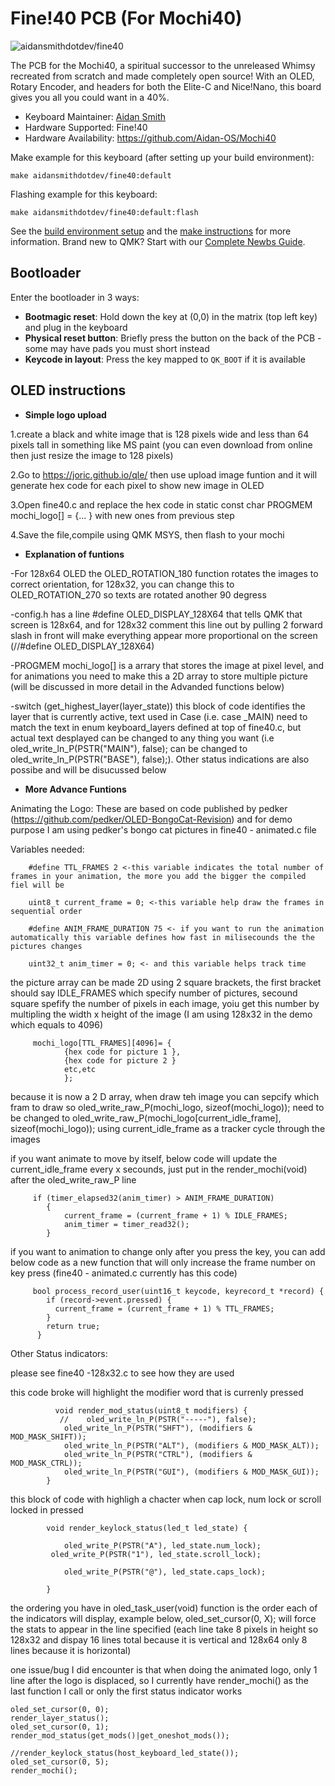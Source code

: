 # Fine!40 PCB (For Mochi40)

![aidansmithdotdev/fine40](https://i.imgur.com/2JMorvxh.png)

The PCB for the Mochi40, a spiritual successor to the unreleased Whimsy recreated from scratch and made completely open source! With an OLED, Rotary Encoder, and headers for both the Elite-C and Nice!Nano, this board gives you all you could want in a 40%.

* Keyboard Maintainer: [Aidan Smith](https://github.com/Aidan-OS)
* Hardware Supported: Fine!40
* Hardware Availability: https://github.com/Aidan-OS/Mochi40

Make example for this keyboard (after setting up your build environment):

    make aidansmithdotdev/fine40:default

Flashing example for this keyboard:

    make aidansmithdotdev/fine40:default:flash

See the [build environment setup](https://docs.qmk.fm/#/getting_started_build_tools) and the [make instructions](https://docs.qmk.fm/#/getting_started_make_guide) for more information. Brand new to QMK? Start with our [Complete Newbs Guide](https://docs.qmk.fm/#/newbs).

## Bootloader

Enter the bootloader in 3 ways:

* **Bootmagic reset**: Hold down the key at (0,0) in the matrix (top left key) and plug in the keyboard
* **Physical reset button**: Briefly press the button on the back of the PCB - some may have pads you must short instead
* **Keycode in layout**: Press the key mapped to `QK_BOOT` if it is available


## OLED instructions

* **Simple logo upload**

1.create a black and white image that is 128 pixels wide and less than 64 pixels tall in something like MS paint (you can even download from online then just resize the image to 128 pixels) 

2.Go to https://joric.github.io/qle/ then use upload image funtion and it will generate hex code for each pixel to show new image in OLED

3.Open fine40.c and replace the hex code in static const char PROGMEM mochi_logo[] = {... } with new ones from previous step

4.Save the file,compile using QMK MSYS, then flash to your mochi

* **Explanation of funtions**

-For 128x64 OLED the OLED_ROTATION_180 function rotates the images to correct orientation, for 128x32, you can change this to OLED_ROTATION_270 so texts are rotated another 90 degress

-config.h has a line #define OLED_DISPLAY_128X64 that tells QMK that screen is 128x64, and for 128x32 comment this line out by pulling 2 forward slash in front will make everything appear more proportional on the screen (//#define OLED_DISPLAY_128X64)

-PROGMEM mochi_logo[] is a arrary that stores the image at pixel level, and for animations you need to make this a 2D array to store multiple picture (will be discussed in more detail in the Advanded functions below)

-switch (get_highest_layer(layer_state))   this block of code identifies the layer that is currently active, text used in Case (i.e. case _MAIN) need to match the text in  enum keyboard_layers defined at top of fine40.c, but actual text desplayed can be changed to any thing you want (i.e  oled_write_ln_P(PSTR("MAIN"), false); can be changed to  oled_write_ln_P(PSTR("BASE"), false);). Other status indications are also possibe and will be disucussed below

* **More Advance Funtions**

Animating the Logo:
These are based on code published by pedker (https://github.com/pedker/OLED-BongoCat-Revision) and for demo purpose I am using pedker's bongo cat pictures in fine40 - animated.c file 

Variables needed: 

        #define TTL_FRAMES 2 <-this variable indicates the total number of frames in your animation, the more you add the bigger the compiled fiel will be
        
        uint8_t current_frame = 0; <-this variable help draw the frames in sequential order

        #define ANIM_FRAME_DURATION 75 <- if you want to run the animation automatically this variable defines how fast in milisecounds the the pictures changes 
        
        uint32_t anim_timer = 0; <- and this variable helps track time

the picture array can be made 2D using 2 square brackets, the first bracket should say IDLE_FRAMES which specify number of pictures, secound square spefify the number of pixels in each image, yoiu get this number by multipling the width x height of the image (I am using 128x32 in the demo which equals to 4096)
         
         mochi_logo[TTL_FRAMES][4096]= {
                {hex code for picture 1 },
                {hex code for picture 2 }
                etc,etc
                };

 because it is now a 2 D array, when draw teh image you can sepcify which fram to draw so oled_write_raw_P(mochi_logo, sizeof(mochi_logo)); need to be changed to oled_write_raw_P(mochi_logo[current_idle_frame], sizeof(mochi_logo));  using current_idle_frame as a tracker cycle through the images
 
 if you want animate to move by itself, below code will update the current_idle_frame every x secounds, just put in the render_mochi(void) after the oled_write_raw_P line
 
         if (timer_elapsed32(anim_timer) > ANIM_FRAME_DURATION)
            {
                current_frame = (current_frame + 1) % IDLE_FRAMES;
                anim_timer = timer_read32();
            }
            
 if you want to animation to change only after you press the key, you can add below code as a new function that will only increase the frame number on key press (fine40 - animated.c currently has this code)
 
         bool process_record_user(uint16_t keycode, keyrecord_t *record) {
            if (record->event.pressed) {
              current_frame = (current_frame + 1) % TTL_FRAMES;
            }
            return true;
          }
  
  
  
  Other Status indicators:
  
  please see fine40 -128x32.c to see how they are used
  
  this code broke will highlight the modifier word that is currenly pressed
  
              void render_mod_status(uint8_t modifiers) {
               //    oled_write_ln_P(PSTR("-----"), false);
                oled_write_ln_P(PSTR("SHFT"), (modifiers & MOD_MASK_SHIFT));
                oled_write_ln_P(PSTR("ALT"), (modifiers & MOD_MASK_ALT));
                oled_write_ln_P(PSTR("CTRL"), (modifiers & MOD_MASK_CTRL));
                oled_write_ln_P(PSTR("GUI"), (modifiers & MOD_MASK_GUI));
            }


this block of code with highligh a chacter when cap lock, num lock or scroll locked in pressed

            void render_keylock_status(led_t led_state) {

                oled_write_P(PSTR("A"), led_state.num_lock);
             oled_write_P(PSTR("1"), led_state.scroll_lock);

                oled_write_P(PSTR("@"), led_state.caps_lock);

            }

the ordering you have in oled_task_user(void) function is the order each of the indicators will display, example below, oled_set_cursor(0, X); will force the stats to appear in the line specified (each line take 8 pixels in height so 128x32 and dispay 16 lines total because it is vertical and 128x64 only 8 lines because it is horizontal)

one issue/bug I did encounter is that when doing the animated logo, only 1 line after the logo is displaced, so I currently have render_mochi() as the last function I call or only the first status indicator works

	oled_set_cursor(0, 0); 
    render_layer_status();
    oled_set_cursor(0, 1); 
    render_mod_status(get_mods()|get_oneshot_mods());

	//render_keylock_status(host_keyboard_led_state());
    oled_set_cursor(0, 5); 
	render_mochi();
	

	


